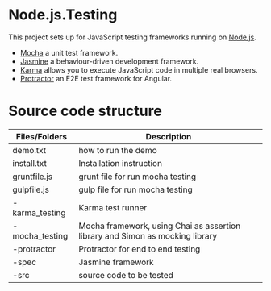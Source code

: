 # Node.js.Testing

This project sets up for JavaScript testing frameworks running on [Node.js](https://nodejs.org/en/).

 - [Mocha](https://mochajs.org/) a unit test framework.
 - [Jasmine](https://jasmine.github.io/) a behaviour-driven development framework.
 - [Karma](https://www.npmjs.com/package/karma) allows you to execute JavaScript code in multiple real browsers.
 - [Protractor](http://www.protractortest.org/#/) an E2E test framework for Angular. 
 
# Source code structure  

| Files/Folders | Description |
| ------ | ------ |
| demo.txt  | how to run the demo |
| install.txt  | Installation instruction |
| gruntfile.js   | grunt file for run mocha testing |
| gulpfile.js    | gulp  file for run mocha testing |
| -karma_testing  | Karma test runner |
| -mocha_testing  | Mocha framework, using Chai as assertion library and Simon as mocking library |
| -protractor | Protractor for end to end testing |
| -spec | Jasmine framework |
| -src | source code to be tested |

